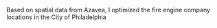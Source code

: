 
Based on spatial data from Azavea, I optimized the fire engine company locations in the City of Philadelphia
